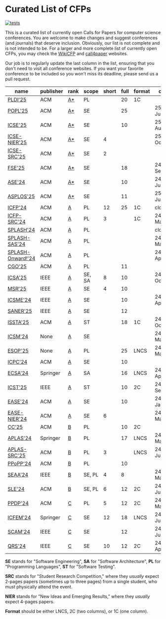 # Curated List of CFPs

[![tests](https://github.com/yegor256/awesome-cfp/actions/workflows/tests.yml/badge.svg)](https://github.com/yegor256/awesome-cfp/actions/workflows/tests.yml)

This is a curated list of currently open Calls for Papers for computer
science conferences. You are welcome to make changes and suggest conferences
(and journals) that deserve inclusion. Obviously, our list is not complete
and is not intended to be. For a larger and more complete list of
currently open CFPs,
you may check the [WikiCFP](http://www.wikicfp.com/cfp/) and
[call4paper](https://www.call4paper.com/) websites.

Our job is to regularly update the last column in the list, ensuring that
you don't need to visit all conference websites. If you want your favorite
conference to be included so you won't miss its deadline,
please send us a pull request.

<!-- events -->
| name | publisher | rank | scope | short | full | format | cfp | country |
| --- | --- | --- | --- | --- | --- | --- | --- | --- |
| [PLDI'25](<https://conf.researchr.org/series/pldi>) | ACM | [A*](<https://portal.core.edu.au/conf-ranks/84>) | PL |  | 20 | 1C |  | DK |
| [POPL'25](<https://conf.researchr.org/home/POPL-2025>) | ACM | [A*](<https://portal.core.edu.au/conf-ranks/82>) | SE |  | 25 |  | 25-Jul | US |
| [ICSE'25](<https://conf.researchr.org/home/icse-2025>) | ACM | [A*](<https://portal.core.edu.au/conf-ranks/1209>) | SE |  | 10 |  | 25-Aug | CA |
| [ICSE-NIER'25](<https://conf.researchr.org/track/icse-2025/icse-2025-nier>) | ACM | [A*](<https://portal.core.edu.au/conf-ranks/1209>) | SE | 4 |  |  | 25-Oct | CA |
| [ICSE-SRC'25](<https://conf.researchr.org/track/icse-2025/icse-2025-SRC>) | ACM | [A*](<https://portal.core.edu.au/conf-ranks/1209>) | SE | 2 |  |  |  | CA |
| [FSE'25](<https://conf.researchr.org/home/fse-2025>) | ACM | [A*](<https://portal.core.edu.au/conf-ranks/52>) | SE |  | 18 |  | 24-Sep | NO |
| [ASE'24](<https://conf.researchr.org/home/ase-2024>) | ACM | [A*](<https://portal.core.edu.au/conf-ranks/279>) | SE |  | 10 |  | 24-Jun | US |
| [ASPLOS'25](<https://www.asplos-conference.org/asplos-2025-call-for-papers>) | ACM | [A*](<https://portal.core.edu.au/conf-ranks/147>) | SE |  | 11 |  | 25-Jun | US |
| [ICFP'24](<https://icfp24.sigplan.org>) | ACM | [A](<https://portal.core.edu.au/conf-ranks/1037>) | PL | 12 | 25 | 1C | closed | IT |
| [ICFP-SRC'24](<https://icfp24.sigplan.org/track/icfp-2024-student-research-competition>) | ACM | [A](<https://portal.core.edu.au/conf-ranks/1037>) | PL | 3 |  | 1C | 24-May | IT |
| [SPLASH'24](<https://2024.splashcon.org>) | ACM | [A](<https://portal.core.edu.au/conf-ranks/18>) | PL |  |  |  | closed | US |
| [SPLASH-SAS'24](<https://2024.splashcon.org/home/sas-2024>) | ACM | [A](<https://portal.core.edu.au/conf-ranks/18>) | PL |  |  |  | 24-May | US |
| [SPLASH-Onward!'24](<https://2024.splashcon.org/track/splash-2024-Onward-Essays>) | ACM | [A](<https://portal.core.edu.au/conf-ranks/18>) | PL |  |  |  | 24-Apr | US |
| [CGO'25](<https://conf.researchr.org/series/cgo>) | ACM | [A](<https://portal.core.edu.au/conf-ranks/1362>) | PL |  | 11 |  |  | US |
| [ICSA'25](<https://conf.researchr.org/home/icsa-2025>) | IEEE | [A](<https://portal.core.edu.au/conf-ranks/791>) | SE, SA | 8 | 10 |  | 24-Oct | DK |
| [MSR'25](<https://www.msrconf.org>) | IEEE | [A](<https://portal.core.edu.au/conf-ranks/711>) | SE | 4 | 10 |  |  | CA |
| [ICSME'24](<https://conf.researchr.org/home/icsme-2024>) | IEEE | [A](<https://portal.core.edu.au/conf-ranks/676>) | SE |  | 10 |  | 24-Apr | US |
| [SANER'25](<https://conf.researchr.org/series/saner>) | IEEE | [A](<https://portal.core.edu.au/conf-ranks/2280>) | SE |  | 12 |  |  | CA |
| [ISSTA'25](<https://conf.researchr.org/home/issta-2025>) | ACM | [A](<https://portal.core.edu.au/conf-ranks/1412>) | ST |  | 18 | 1C | 24-Oct | NO |
| [ICSM'24](<https://waset.org/software-maintenance-conference-in-july-2024-in-london>) | None | [A](<https://portal.core.edu.au/conf-ranks/676>) | SE |  |  |  | 24-Mar | UK |
| [ESOP'25](<https://etaps.org/2025/conferences/esop/>) | None | [A](<https://portal.core.edu.au/conf-ranks/514>) | PL |  | 25 | LNCS | 24-May | CZ |
| [ICPC'24](<https://conf.researchr.org/home/icpc-2024>) | ACM | [A](<https://portal.core.edu.au/conf-ranks/1181>) | SE |  | 10 |  |  | PT |
| [ECSA'24](<https://conf.researchr.org/home/ecsa-2024>) | Springer | [A](<https://portal.core.edu.au/conf-ranks/2165>) | SA |  | 16 | LNCS | 24-Apr | LU |
| [ICST'25](<https://conf.researchr.org/series/icst>) | IEEE | [A](<https://portal.core.edu.au/conf-ranks/1221>) | ST |  | 10 | 2C | 24-Sep | IT |
| [EASE'24](<https://conf.researchr.org/series/ease>) | ACM | [A](<https://portal.core.edu.au/conf-ranks/1022>) | SE |  | 10 |  | 24-Jan | IT |
| [EASE-NIER'24](<https://conf.researchr.org/track/ease-2024/ease-2024-nier>) | ACM | [A](<https://portal.core.edu.au/conf-ranks/1221>) | SE | 6 |  |  | 24-Mar | IT |
| [CC'25](<https://conf.researchr.org/series/CC>) | ACM | [B](<https://portal.core.edu.au/conf-ranks/936>) | PL |  | 10 | 2C |  | UK |
| [APLAS'24](<https://conf.researchr.org/home/aplas-2024>) | Springer | [B](<https://portal.core.edu.au/conf-ranks/171>) | PL |  | 17 | LNCS | 24-May | JP |
| [APLAS-SRC'25](<https://conf.researchr.org/track/aplas-2024/src-and-posters>) | ACM | [B](<https://portal.core.edu.au/conf-ranks/936>) | PL | 3 |  | LNCS | 24-Jul | JP |
| [PPoPP'24](<https://conf.researchr.org/home/ppopp-2024>) | ACM | [B](<https://portal.core.edu.au/conf-ranks/1691>) | PL |  | 10 |  |  | UK |
| [SEAA'24](<https://dsd-seaa.com/seaa2024>) | IEEE | [B](<https://portal.core.edu.au/conf-ranks/464>) | SE, PL | 4 | 8 |  | 24-May | FR |
| [SLE'24](<http://www.sleconf.org/2024>) | ACM | [B](<https://portal.core.edu.au/conf-ranks/1215>) | SE, PL | 6 | 12 | 2C | 24-Jun | US |
| [PPDP'24](<https://ppdp2024.github.io>) | ACM | [C](<https://portal.core.edu.au/conf-ranks/1176>) | PL | 5 | 12 | 2C | 24-May | IT |
| [ICFEM'24](<https://icfem2024.info>) | Springer | [C](<https://portal.core.edu.au/conf-ranks/1031>) | SE | 12 | 18 | LNCS | 24-Jun | JP |
| [SCAM'24](<https://conf.researchr.org/home/scam-2024>) | IEEE | [C](<https://portal.core.edu.au/conf-ranks/718>) | SE |  | 12 |  | 24-Jun | US |
| [QRS'24](<https://qrs24.techconf.org>) | IEEE | [C](<https://portal.core.edu.au/conf-ranks/1185>) | SE | 10 | 12 | 2C | 24-Apr | UK |

<!-- events -->

**SE** stands for "Software Engineering",
**SA** for "Software Architecture",
**PL** for "Programming Languages",
**ST** for "Software Testing".

**SRC** stands for "Student Research Competition," where they _usually_ expect
2-pages papers (sometimes up to three pages)
from a single student, who must physically attend the event.

**NIER** stands for "New Ideas and Emerging Results," where
they _usually_ expect 4-pages papers.

**Format** should be either LNCS, 2C (two columns), or 1C (one column).
